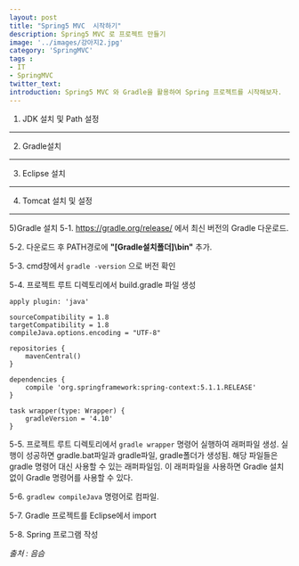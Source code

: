 ```yaml
---
layout: post
title: "Spring5 MVC  시작하기"
description: Spring5 MVC 로 프로젝트 만들기
image: '../images/강아지2.jpg'
category: 'SpringMVC'
tags : 
- IT
- SpringMVC
twitter_text: 
introduction: Spring5 MVC 와 Gradle을 활용하여 Spring 프로젝트를 시작해보자.
---
```





1) JDK 설치 및 Path 설정





_ _ _





2) Gradle설치





_ _ _





3) Eclipse 설치





_ _ _





4) Tomcat 설치 및 설정





_ _ _






5)Gradle 설치
5-1. <https://gradle.org/release/> 에서 최신 버전의 Gradle 다운로드.


5-2. 다운로드 후 PATH경로에 **"[Gradle설치폴더]\bin"** 추가.


5-3. cmd창에서 `gradle -version` 으로 버전 확인


5-4. 프로젝트 루트 디렉토리에서 build.gradle 파일 생성
```
apply plugin: 'java'

sourceCompatibility = 1.8
targetCompatibility = 1.8
compileJava.options.encoding = "UTF-8"

repositories {
	mavenCentral()
}

dependencies {
	compile 'org.springframework:spring-context:5.1.1.RELEASE'
}

task wrapper(type: Wrapper) {
	gradleVersion = '4.10'
}
```

5-5. 프로젝트 루트 디렉토리에서 `gradle wrapper` 명령어 실행하여 래퍼파일 생성. 실행이 성공하면 gradle.bat파일과 gradle파일, gradle폴더가 생성됨. 해당 파일들은 gradle 명령어 대신 사용할 수 있는 래퍼파일임. 이 래퍼파일을 사용하면 Gradle 설치 없이 Gradle 명령어를 사용할 수 있다.



5-6. `gradlew compileJava` 명령어로 컴파일.


5-7. Gradle 프로젝트를 Eclipse에서 import


5-8. Spring 프로그램 작성











*출처 : 음슴*
